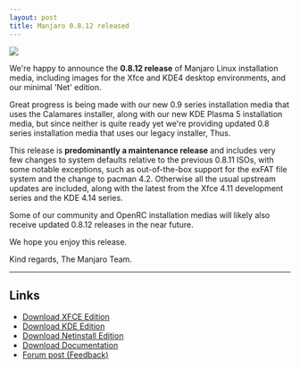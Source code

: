 ```yaml
---
layout: post
title: Manjaro 0.8.12 released
---
```


<img src="{{ site.baseurl }}/images/manjaro-0.8.12-xfce.jpg">

We're happy to announce the **0.8.12 release** of Manjaro Linux installation media, including images for the Xfce and KDE4 desktop environments, and our minimal 'Net' edition.

Great progress is being made with our new 0.9 series installation media that uses the Calamares installer, along with our new KDE Plasma 5 installation media, but since neither is quite ready yet we're providing updated 0.8 series installation media that uses our legacy installer, Thus.

This release is **predominantly a maintenance release** and includes very few changes to system defaults relative to the previous 0.8.11 ISOs, with some notable exceptions, such as out-of-the-box support for the exFAT file system and the change to pacman 4.2. Otherwise all the usual upstream updates are included, along with the latest from the Xfce 4.11 development series and the KDE 4.14 series.

Some of our community and OpenRC installation medias will likely also receive updated 0.8.12 releases in the near future.

We hope you enjoy this release.

Kind regards,
The Manjaro Team.

----

## Links

* [Download XFCE Edition](https://sourceforge.net/projects/manjarolinux/files/release/0.8.12/xfce/)
* [Download KDE Edition](https://sourceforge.net/projects/manjarolinux/files/release/0.8.12/kde/)
* [Download Netinstall Edition](https://sourceforge.net/projects/manjarolinux/files/release/0.8.12/netinstall/)
* [Download Documentation](https://sourceforge.net/projects/manjarolinux/files/release/0.8.12/documentation)
* [Forum post (Feedback)](https://forum.manjaro.org/index.php?topic=20225.0)
